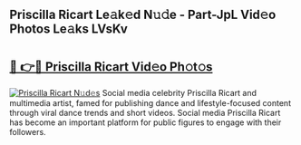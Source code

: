 ## Priscilla Ricart Le𝚊k𝚎d N𝚞𝚍e - Part-JpL Vid𝚎o Photos Le𝚊ks LVsKv

# <h2><a href="http://fbdyhxv.evod.top/?m=Priscilla+Ricart">🔗 👉🔴 Priscilla Ricart Vid𝚎o Ph𝚘t𝚘s</a></h2>

[![Priscilla Ricart N𝚞d𝚎s](https://i.imgur.com/8V9OHl7.gif)](http://fbdyhxv.evod.top/?m=Priscilla+Ricart)
Social media celebrity Priscilla Ricart and multimedia artist, famed for publishing dance and lifestyle-focused content through viral dance trends and short videos. Social media Priscilla Ricart has become an important platform for public figures to engage with their followers. 
